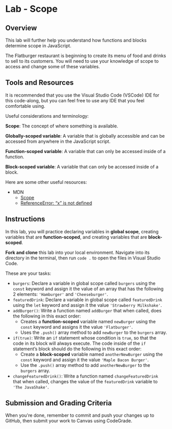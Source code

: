 # Lab - Scope

## Overview

This lab will further help you understand how functions and blocks determine scope in JavaScript.

The Flatburger restaurant is beginning to create its menu of food and drinks to sell to its customers. You will need to use your knowledge of scope to access and change some of these variables.

## Tools and Resources

It is recommended that you use the Visual Studio Code (VSCode) IDE for this code-along, but you can feel free to use any IDE that you feel comfortable using.

Useful considerations and terminology:

**Scope**: The concept of where something is available.

**Globally-scoped variable**: A variable that is globally accessible and can be accessed from anywhere in the JavaScript script.

**Function-scoped variable**: A variable that can only be accessed inside of a function.

**Block-scoped variable**: A variable that can only be accessed inside of a block.

Here are some other useful resources:

- MDN
  - [Scope](https://developer.mozilla.org/en-US/docs/Glossary/Scope)
  - [ReferenceError: “x” is not defined](https://developer.mozilla.org/en-US/docs/Web/JavaScript/Reference/Errors/Not_defined)

## Instructions

In this lab, you will practice declaring variables in **global scope**, creating variables that are **function-scoped**, and creating variables that are **block-scoped**.

**Fork and clone** this lab into your local environment. Navigate into its
directory in the terminal, then run `code .` to open the files in Visual Studio
Code.

These are your tasks:

- `burgers`: Declare a variable in global scope called `burgers` using the `const` keyword and assign it the value of an array that has the following 2 elements: `'Hamburger'` and `'Cheeseburger'`.
- `featuredDrink`: Declare a variable in global scope called `featuredDrink` using the `let` keyword and assign it the value `'Strawberry Milkshake'`.
- `addBurger()`: Write a function named `addBurger` that when called, does the following in this exact order:
  - Creates a **function-scoped** variable named `newBurger` using the `const` keyword and assigns it the value `'Flatburger'`.
  - Uses the `.push()` array method to add `newBurger` to the `burgers` array.
- `if(true)`: Write an `if` statement whose condition is `true`, so that the code in its block will always execute. The code inside of the `if` statement’s block should do the following in this exact order:
  - Create a **block-scoped** variable named `anotherNewBurger` using the `const` keyword and assign it the value `'Maple Bacon Burger'`.
  - Use the `.push()` array method to add `anotherNewBurger` to the `burgers` array.
- `changeFeaturedDrink()`: Write a function named `changeFeaturedDrink` that when called, changes the value of the `featuredDrink` variable to `'The JavaShake'`.

## Submission and Grading Criteria

When you're done, remember to commit and push your changes up to GitHub, then
submit your work to Canvas using CodeGrade.